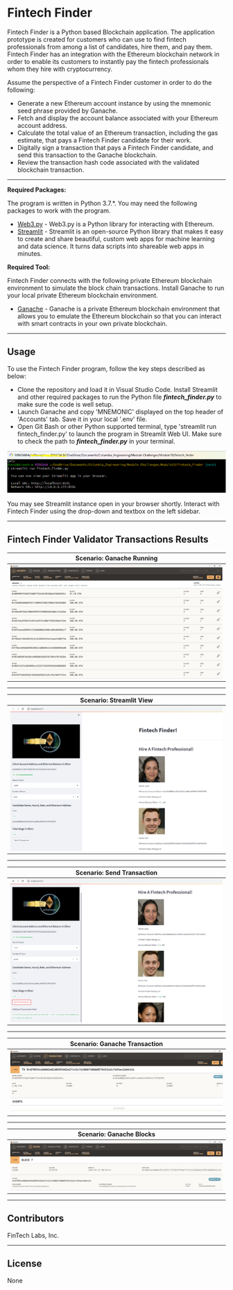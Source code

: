 # Fintech Finder
Fintech Finder is a Python based Blockchain application. The application prototype is created for customers who can use to find fintech professionals from among a list of candidates, hire them, and pay them. Fintech Finder has an integration with the Ethereum blockchain network in order to enable its customers to instantly pay the fintech professionals whom they hire with cryptocurrency.

Assume the perspective of a Fintech Finder customer in order to do the following:

- Generate a new Ethereum account instance by using the mnemonic seed phrase provided by Ganache.
- Fetch and display the account balance associated with your Ethereum account address.
- Calculate the total value of an Ethereum transaction, including the gas estimate, that pays a Fintech Finder candidate for their work.
- Digitally sign a transaction that pays a Fintech Finder candidate, and send this transaction to the Ganache blockchain.
- Review the transaction hash code associated with the validated blockchain transaction.

---

**Required Packages:**

The program is written in Python 3.7.*. You may need the following packages to work with the program.

- [Web3.py](https://web3py.readthedocs.io/en/v5/) - Web3.py is a Python library for interacting with Ethereum.
- [Streamlit](https://streamlit.io/) - Streamlit is an open-source Python library that makes it easy to create and share beautiful, custom web apps for machine learning and data science. It turns data scripts into shareable web apps in minutes.

**Required Tool:**

Fintech Finder connects with the following private Ethereum blockchain environment to simulate the block chain transactions. Install Ganache to run your local private Ethereum blockchain environment.

* [Ganache](https://trufflesuite.com/ganache/) - Ganache is a private Ethereum blockchain environment that allows you to emulate the Ethereum blockchain so that you can interact with smart contracts in your own private blockchain.

---
## Usage

To use the Fintech Finder program, follow the key steps described as below:

- Clone the repository and load it in Visual Studio Code. Install Streamlit and other required packages to run the Python file ***fintech_finder.py*** to make sure the code is well setup.
- Launch Ganache and copy 'MNEMONIC' displayed on the top header of 'Accounts' tab. Save it in your local '.env' file.
- Open Git Bash or other Python supported terminal, type 'streamlit run fintech_finder.py' to launch the program in Streamlit Web UI. Make sure to check the path to ***fintech_finder.py*** in your terminal.

![Git Bash](Images/results/app_usage.png)

You may see Streamlit instance open in your browser shortly. Interact with Fintech Finder using the drop-down and textbox on the left sidebar.

---
## Fintech Finder Validator Transactions Results

|Scenario: Ganache Running|
|:-:|
|![Step 1](Images//results/step1.png)|

---

|Scenario: Streamlit View|
|:-:|
|![Step 2](Images//results/step2.png)|

---

|Scenario: Send Transaction|
|:-:|
|![Step 3](Images//results/step3.png)|

---

|Scenario: Ganache Transaction|
|:-:|
|![Step 4](Images//results/step4.png)|

---

|Scenario: Ganache Blocks|
|:-:|
|![Step 5](Images//results/step5.png)|

---

## Contributors

FinTech Labs, Inc.

---

## License

None